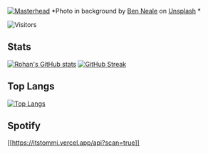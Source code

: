  [![Masterhead](https://github.com/rohan-ramakrishnan/rohan-ramakrishnan/blob/main/banner.png)](https://github.com/rohan-ramakrishnan)
 *Photo in background by <a href="https://unsplash.com/@ben_neale?utm_source=unsplash&utm_medium=referral&utm_content=creditCopyText">Ben Neale</a> on <a href="https://unsplash.com/s/photos/aesthetic?utm_source=unsplash&utm_medium=referral&utm_content=creditCopyText">Unsplash</a>
  * 

![Visitors](https://visitor-badge.laobi.icu/badge?page_id=rohan-ramakrishnan.rohan-ramakrishnan)

## Stats
[![Rohan's GitHub stats](https://github-readme-stats.vercel.app/api?username=rohan-ramakrishnan&count_private=true&show_icons=true&theme=gotham)](https://github.com/anuraghazra/github-readme-stats)
[![GitHub Streak](https://github-readme-streak-stats.herokuapp.com/?user=rohan-ramakrishnan)](https://git.io/streak-stats)

## Top Langs
[![Top Langs](https://github-readme-stats.vercel.app/api/top-langs/?username=rohan-ramakrishnan&count_private=true&show_icons=true&theme=gotham&layout=compact)](https://github.com/anuraghazra/github-readme-stats)

## Spotify
[[https://itstommi.vercel.app/api?scan=true]]

<!---
rohan-ramakrishnan/rohan-ramakrishnan is a ✨ special ✨ repository because its `README.md` (this file) appears on your GitHub profile.
You can click the Preview link to take a look at your changes.
--->
